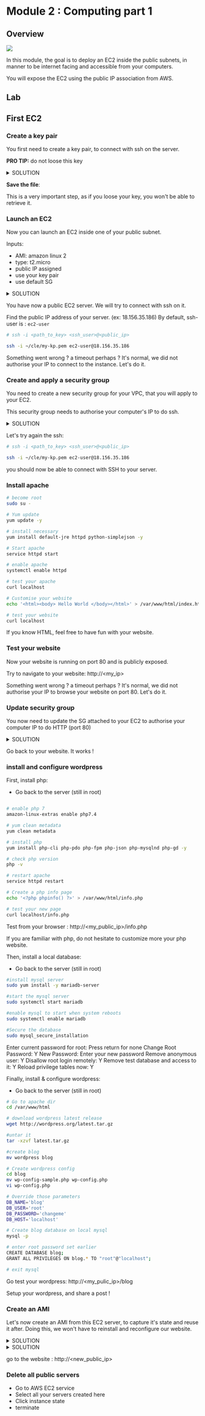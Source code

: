 # Module 2 : Computing part 1

## Overview
![](../ressources/assets/module_02-0.png)

In this module, the goal is to deploy an EC2 inside the public subnets, in manner to be internet facing and accessible from your computers.

You will expose the EC2 using the public IP association from AWS.

## Lab

## First EC2
### Create a key pair

You first need to create a key pair, to connect with ssh on the server.

**PRO TIP:** do not loose this key

<details>
<summary>SOLUTION</summary>

* Go to AWS EC2 service
* Go to key pair tab
* Create a key pair:
  * Name: name of the key pair (ex: my-kp)
  * type: RSA
  * format: .pem
  * add mandatory tags
* Create key pair

</details>

**Save the file**: 

This is a very important step, as if you loose your key, you won't be able to retrieve it.

### Launch an EC2 

Now you can launch an EC2 inside one of your public subnet.

Inputs:
* AMI: amazon linux 2
* type: t2.micro
* public IP assigned
* use your key pair
* use default SG

<details>
<summary>SOLUTION</summary>

* Go to instances tab
* Click launch instance
  * Name: name of the server (ex: my-ec2)
  * AMI: leave default : Amazon Linux 2
  * Instance type:  t2.micro
  * Key pair: the key pair name created
  * Network settings:
    * click edit
    * select your VPC
    * select a public subnet
    * auto-assign public IP : enable
    * select existing security group
      * choose default
* Launch instance

</details>

You have now a public EC2 server.
We will try to connect with ssh on it.

Find the public IP address of your server. (ex: 18.156.35.186)
By default, ssh-user is : `ec2-user`

```sh
# ssh -i <path_to_key> <ssh_user>@<public_ip>

ssh -i ~/cle/my-kp.pem ec2-user@18.156.35.186
```

Something went wrong ? a timeout perhaps ?
It's normal, we did not authorise your IP to connect to the instance.
Let's do it.

### Create and apply a security group

You need to create a new security group for your VPC, that you will apply to your EC2.

This security group needs to authorise your computer's IP to do ssh.

<details>
<summary>SOLUTION</summary>

* Go to AWS EC2 service
* Go to security group tab
* Create security group
  * Name: the name of the security group (ex: my-sg)
  * Description: allow my ssh
  * Choose your VPC
  * Add inbound rule
    * Type: SSH
    * Source: My Ip
    * Description: a description
  * add mandatory tags
* Create SG

* Go to instances tab
* select your instance
* click Actions
  * Networking
    * Change security Groups
    * Select your SG

</details>

Let's try again the ssh:
```sh
# ssh -i <path_to_key> <ssh_user>@<public_ip>

ssh -i ~/cle/my-kp.pem ec2-user@18.156.35.186
```

you should now be able to connect with SSH to your server.

### Install apache

```sh
# become root
sudo su -

# Yum update
yum update -y

# install necessary
yum install default-jre httpd python-simplejson -y

# Start apache
service httpd start

# enable apache
systemctl enable httpd

# test your apache
curl localhost

# Customise your website
echo '<html><body> Hello World </body></html>' > /var/www/html/index.html 

# test your website
curl localhost
```

If you know HTML, feel free to have fun with your website.

### Test your website

Now your website is running on port 80 and is publicly exposed.

Try to navigate to your website: 
http://<my_ip>

Something went wrong ? a timeout perhaps ?
It's normal, we did not authorise your IP to browse your website on port 80.
Let's do it.

### Update security group

You now need to update the SG attached to your EC2 to authorise your computer IP to do HTTP (port 80)

<details>
<summary>SOLUTION</summary>

* Go to AWS EC2 service
* Open security group tab
* select your security group
* Edit inbound rules
  * Add rule
    * Type: HTTP
    * Source: My IP
  * Save

</details>

Go back to your website.
It works !

### install and configure wordpress

First, install php:

* Go back to the server (still in root)

```sh

# enable php 7 
amazon-linux-extras enable php7.4

# yum clean metadata
yum clean metadata

# install php 
yum install php-cli php-pdo php-fpm php-json php-mysqlnd php-gd -y

# check php version
php -v

# restart apache
service httpd restart

# Create a php info page
echo '<?php phpinfo() ?>' > /var/www/html/info.php

# test your new page
curl localhost/info.php
```

Test from your browser : http://<my_public_ip>/info.php


If you are familiar with php, do not hesitate to customize more your php website.

Then, install a local database:
* Go back to the server (still in root)

```sh
#install mysql server 
sudo yum install -y mariadb-server 

#start the mysql server 
sudo systemctl start mariadb 

#enable mysql to start when system reboots 
sudo systemctl enable mariadb 

#Secure the database
sudo mysql_secure_installation
```

Enter current password for root: Press return for none
Change Root Password: Y
New Password: Enter your new password
Remove anonymous user: Y
Disallow root login remotely: Y
Remove test database and access to it: Y
Reload privilege tables now: Y

Finally, install & configure wordpress:
* Go back to the server (still in root)
```sh
# Go to apache dir
cd /var/www/html

# download wordpress latest release
wget http://wordpress.org/latest.tar.gz

#untar it
tar -xzvf latest.tar.gz

#create blog
mv wordpress blog

# Create wordpress config
cd blog
mv wp-config-sample.php wp-config.php
vi wp-config.php

# Override those parameters
DB_NAME='blog'
DB_USER='root'
DB_PASSWORD='changeme'
DB_HOST='localhost'

# Create blog database on local mysql
mysql -p

# enter root password set earlier
CREATE DATABASE blog;
GRANT ALL PRIVILEGES ON blog.* TO "root"@"localhost";

# exit mysql
```

Go test your wordpress: http://<my_pulic_ip>/blog

Setup your wordpress, and share a post !


### Create an AMI

Let's now create an AMI from this EC2 server, to capture it's state and reuse it after.
Doing this, we won't have to reinstall and reconfigure our website.


<details>
<summary>SOLUTION</summary>

* Go to AWS EC2 service
* Go to instance tab
* Select your EC2
* click actions
  * Image
    * Create Image
      * image name: the AMI name (ex: my-ami)
      * image description: a description

### Test your AMI
Let's go check the status of your AMI.
Once it is ready, launch a new EC2 based on this AMI, with same inputs as previously.

</details>


<details>
<summary>SOLUTION</summary>

* Go to AWS EC2 service
* Go to AMIs tab
* Find you AMI and wait for it to be ready
* Click actions
  * Launch
  * Use same parameters as the first AMI (t2.micro, public, etc ..)
  * Launch

</details>

go to the website : http://<new_public_ip>

### Delete all public servers

* Go to AWS EC2 service
* Select all your servers created here
* Click instance state
* terminate
